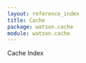```yaml
---
layout: reference_index
title: Cache
package: watson.cache
module: watson.cache
---
```

<section>
Cache Index
</section>